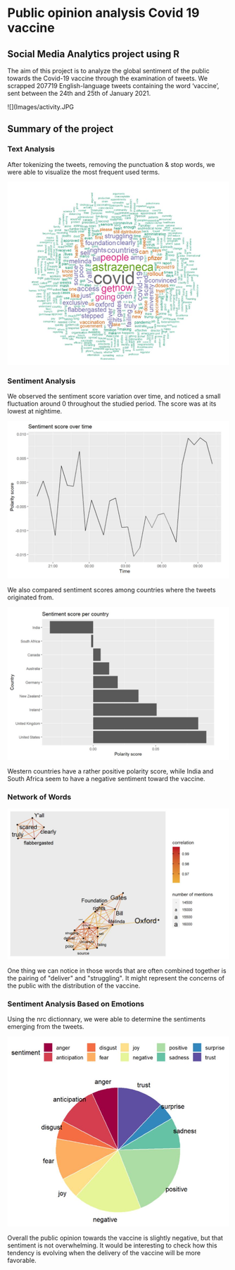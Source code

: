 # Public opinion analysis Covid 19 vaccine
## Social Media Analytics project using R 

The aim of this project is to analyze the global sentiment of the public towards the Covid-19 vaccine through the examination of tweets.
We scrapped 207719 English-language tweets containing the word ‘vaccine’, sent between the 24th and 25th of January 2021. 

![](Images/activity.JPG

## Summary of the project 

### Text Analysis 

After tokenizing the tweets, removing the punctuation & stop words, we were able to visualize the most frequent used terms.

![](Images/wordcloud.JPG)

### Sentiment Analysis 

We observed the sentiment score variation over time, and noticed a small fluctuation around 0 throughout the studied period.
The score was at its lowest at nightime. 

![](Images/sentiment.JPG)


We also compared sentiment scores among countries where the tweets originated from.

![](Images/country.JPG)

Western countries have a rather positive polarity score, while India and South Africa seem to have a negative sentiment toward the vaccine. 

### Network of Words

![](Images/network.JPG)

One thing we can notice in those words that are often combined together is the pairing of "deliver" and "struggling". It might represent the concerns of the public with the distribution of the vaccine. 

### Sentiment Analysis Based on Emotions

Using the nrc dictionnary, we were able to determine the sentiments emerging from the tweets. 

![](Images/emotions.JPG)



Overall the public opinion towards the vaccine is slightly negative, but that sentiment is not overwhelming. It would be interesting to check how this tendency is evolving when the delivery of the vaccine will be more favorable.

